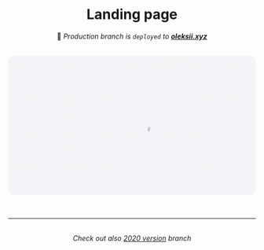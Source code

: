 <center>
<h1>Landing page</h1>
🚀 <i>Production branch is <code>deployed</code> to <a href="https://oleksii.xyz"><b>oleksii.xyz</b></a></i>
</center>

<br>

<img style="border-radius: 12px;" src="preview.gif"></img>

<br>

---

<br>

<center><i>Check out also <a href="https://github.com/oleksiibesida/oleksii.xyz/tree/2020">2020 version</a> branch</i></center>
